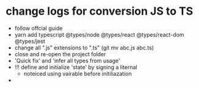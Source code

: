 # change logs for conversion JS to TS

- follow offcial guide
- yarn add typescript @types/node @types/react @types/react-dom @types/jest
- change all ".js" extensions to ".ts" (git mv abc.js abc.ts)
- close and re-open the project folder
- 'Quick fix' and 'infer all types from usage'
- !!! define and initialize 'state' by signing a liternal
  - noteiced using vairable before initiliazation
- 
